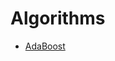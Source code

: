 
# Algorithms

  * [AdaBoost](https://pkuwwt.github.io/math-notes/render/render_gfm.html?file=../algorithm/adaboost.md)


